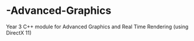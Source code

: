 # -Advanced-Graphics
Year 3 C++ module for Advanced Graphics and Real Time Rendering (using DirectX 11)
